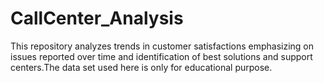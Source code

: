 # CallCenter_Analysis
This repository analyzes trends in customer satisfactions emphasizing on issues reported over time and identification of best solutions and support centers.The data set used here is only for educational purpose.
